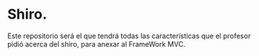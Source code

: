 Shiro.
======

Este repositorio será el que tendrá todas las características que el profesor pidió acerca del shiro, para anexar al FrameWork MVC.
